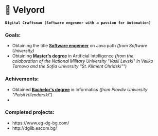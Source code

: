 # 🐐 Velyord

**`Digital Craftsman (Software engeneer with a passion for Automation)`**

### Goals:
<ul>
  <li>
    Obtaining the title <strong><u>Software engeneer</u></strong> on Java path <i>(from Software University)</i>
  </li>
  <li>
    Obtaining <u><strong>Master's degree</strong></u> in Artificial Intelligence <i>(from the colaboration of the National Military University "Vasil Levski" in Veliko Tarnovo and the Sofia University "St. Kliment Ohridski"")</i>
  </li>
</ul>

### Achivements:
<ul>
  <li>
    Obtained <u><strong>Bachelor's degree</strong></u> in Informatics <i>(from Plovdiv University "Paisii Hilendarski")</i>
  </li>
  <li>
    
  </li>
</ul>

### Completed projects:
<ul>
  <li>
    https://www.eg-dg-bg.com/
  </li>
  <li>
    http://dglib.escom.bg/
  </li>
</ul>
<!--
**Velyord/Velyord** is a ✨ _special_ ✨ repository because its `README.md` (this file) appears on your GitHub profile.

Here are some ideas to get you started:

- 🔭 I’m currently working on ...
- 🌱 I’m currently learning ...
- 👯 I’m looking to collaborate on ...
- 🤔 I’m looking for help with ...
- 💬 Ask me about ...
- 📫 How to reach me: ...
- 😄 Pronouns: ...
- ⚡ Fun fact: ...
-->
